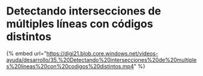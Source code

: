 # Detectando intersecciones de múltiples líneas con códigos distintos

{% embed url="https://digi21.blob.core.windows.net/videos-ayuda/desarrollo/35.%20Detectando%20intersecciones%20de%20multiples%20lineas%20con%20codigos%20distintos.mp4" %}



